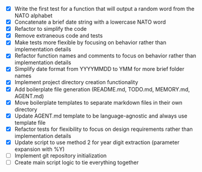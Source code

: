 - [x] Write the first test for a function that will output a random word from the NATO alphabet
- [x] Concatenate a brief date string with a lowercase NATO word
- [x] Refactor to simplify the code
- [x] Remove extraneous code and tests
- [x] Make tests more flexible by focusing on behavior rather than implementation details
- [x] Refactor function names and comments to focus on behavior rather than implementation details
- [x] Simplify date format from YYYYMMDD to YMM for more brief folder names
- [x] Implement project directory creation functionality
- [x] Add boilerplate file generation (README.md, TODO.md, MEMORY.md, AGENT.md)
- [x] Move boilerplate templates to separate markdown files in their own directory
- [x] Update AGENT.md template to be language-agnostic and always use template file
- [x] Refactor tests for flexibility to focus on design requirements rather than implementation details
- [x] Update script to use method 2 for year digit extraction (parameter expansion with %Y)
- [ ] Implement git repository initialization
- [ ] Create main script logic to tie everything together
